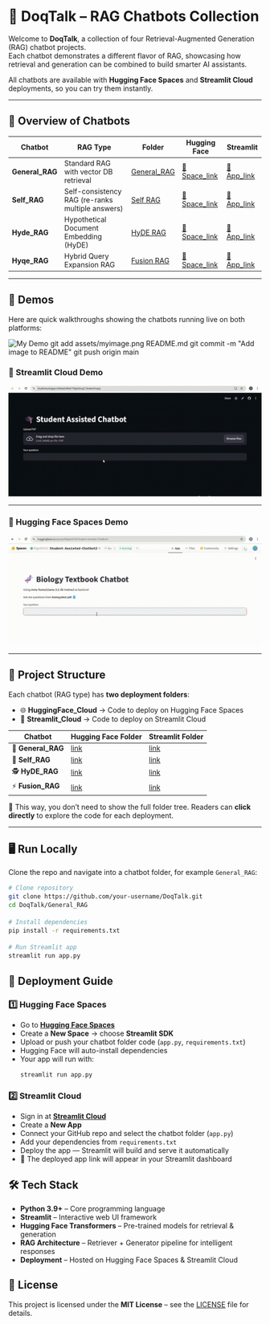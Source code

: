 # 🤖 DoqTalk – RAG Chatbots Collection  

Welcome to **DoqTalk**, a collection of four Retrieval-Augmented Generation (RAG) chatbot projects.  
Each chatbot demonstrates a different flavor of RAG, showcasing how retrieval and generation can be combined to build smarter AI assistants.  

All chatbots are available with **Hugging Face Spaces** and **Streamlit Cloud** deployments, so you can try them instantly.  

---

## 📌 Overview of Chatbots  

| Chatbot | RAG Type | Folder | Hugging Face | Streamlit |
|---------|----------|--------|--------------|------------|
| **General_RAG** | Standard RAG with vector DB retrieval | [General_RAG](./General_Rag) |[🔗 Space_link](https://huggingface.co/spaces/Rajesh010/Student-Assisted-Chatbot2) | [🔗 App_link](https://studentusingapi-bdtea2s4ktsr7dtgnbrug7.streamlit.app/) |
| **Self_RAG** | Self-consistency RAG (re-ranks multiple answers) | [Self RAG](./Self_Rag) | [🔗 Space_link](#) | [🔗 App_link](#) |
| **Hyde_RAG** | Hypothetical Document Embedding (HyDE) | [HyDE RAG](./HyDE_Rag) | [🔗 Space_link](https://huggingface.co/spaces/Rishitha3/HyDE) | [🔗 App_link](#) |
| **Hyqe_RAG** | Hybrid Query Expansion RAG | [Fusion RAG](./Fusion_Rag) | [🔗 Space_link](https://huggingface.co/spaces/TrishaThanmai/Fusion_Rag) | [🔗 App_link](https://fusionrag-xyt8ey2tbb6ubocziz856h.streamlit.app/) |
 

---

## 🎥 Demos  

Here are quick walkthroughs showing the chatbots running live on both platforms:  

![My Demo](assets/myimage.png)
git add assets/myimage.png README.md
git commit -m "Add image to README"
git push origin main


### 🚀 Streamlit Cloud Demo  
![Streamlit Demo](./assets/Stream_lit.gif)  

---

### 🤗 Hugging Face Spaces Demo  
![Hugging Face Demo](./assets/Hugging_face.gif)  


---

## 📂 Project Structure  

Each chatbot (RAG type) has **two deployment folders**:  
- 🌐 **HuggingFace_Cloud** → Code to deploy on Hugging Face Spaces  
- 🚀 **Streamlit_Cloud** → Code to deploy on Streamlit Cloud  

| Chatbot      | Hugging Face Folder | Streamlit Folder |
|--------------|----------------------|------------------|
| 🤖 **General_RAG** | [link](./General_Rag/HuggingFace%20cloud) | [link](./General_Rag/Streamlit%20cloud) |
| 🧠 **Self_RAG**   | [link](./Self_Rag/HuggingFace%20Cloud) | [link](./Self_Rag/Streamlit%20Cloud) |
| 🕵️ **HyDE_RAG**   | [link](./HyDE_Rag/HuggingFace%20Cloud) | [link](./HyDE_Rag/Streamlit%20Cloud) |
| ⚡ **Fusion_RAG**   | [link](./Fusion_Rag/HuggingFace%20Cloud) | [link](./Fusion_Rag/Streamlit%20Cloud) |

📌 This way, you don’t need to show the full folder tree. Readers can **click directly** to explore the code for each deployment.


---

## 🖥️ Run Locally  

Clone the repo and navigate into a chatbot folder, for example `General_RAG`:  

```bash
# Clone repository
git clone https://github.com/your-username/DoqTalk.git
cd DoqTalk/General_RAG

# Install dependencies
pip install -r requirements.txt

# Run Streamlit app
streamlit run app.py
```


## 🚀 Deployment Guide  

### 1️⃣ Hugging Face Spaces  
- Go to **[Hugging Face Spaces](https://huggingface.co/spaces)**  
- Create a **New Space** → choose **Streamlit SDK**  
- Upload or push your chatbot folder code (`app.py`, `requirements.txt`)  
- Hugging Face will auto-install dependencies  
- Your app will run with:  
  ```bash
  streamlit run app.py
  ```
### 2️⃣ Streamlit Cloud  
- Sign in at **[Streamlit Cloud](https://streamlit.io/cloud)**  
- Create a **New App**  
- Connect your GitHub repo and select the chatbot folder (`app.py`)  
- Add your dependencies from `requirements.txt`  
- Deploy the app — Streamlit will build and serve it automatically  
- 🔗 The deployed app link will appear in your Streamlit dashboard 

## 🛠️ Tech Stack  

- **Python 3.9+** – Core programming language  
- **Streamlit** – Interactive web UI framework  
- **Hugging Face Transformers** – Pre-trained models for retrieval & generation  
- **RAG Architecture** – Retriever + Generator pipeline for intelligent responses  
- **Deployment** – Hosted on Hugging Face Spaces & Streamlit Cloud

## 📜 License  

This project is licensed under the **MIT License** – see the [LICENSE](./LICENSE) file for details.    




